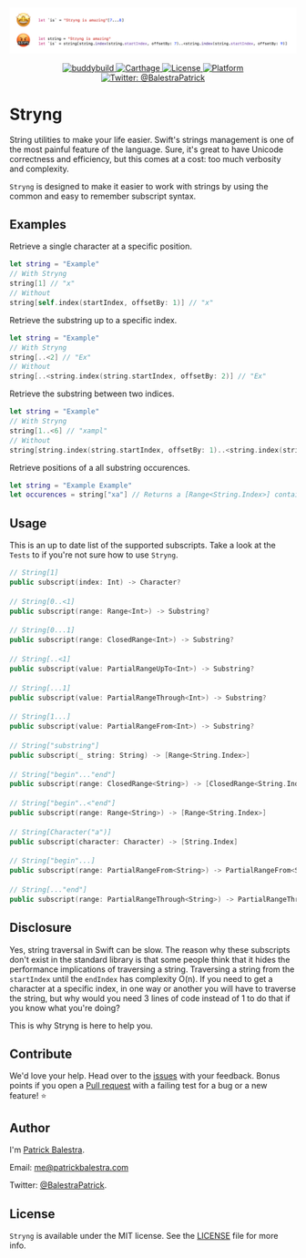 <p align="center"><img src="header.png"/></p>


<p align="center">
    <a href="https://travis-ci.org/BalestraPatrick/Stryng">
        <img src="https://dashboard.buddybuild.com/api/statusImage?appID=594d396430fb80000135db8f&branch=master&build=latest" alt="buddybuild" />
    </a>
    <a href="https://github.com/Carthage/Carthage">
        <img src="https://img.shields.io/badge/carthage-compatible-4BC51D.svg?style=flat" alt="Carthage" />
    </a>
    <a href="http://cocoapods.org/pods/Stryng">
        <img src="https://img.shields.io/cocoapods/l/Stryng.svg?style=flat" alt="License" />
    </a>
    <a href="http://cocoapods.org/pods/Stryng">
        <img src="https://img.shields.io/cocoapods/p/Stryng.svg?style=flat" alt="Platform" />
    </a>
    <a href="https://twitter.com/BalestraPatrick">
        <img src="https://img.shields.io/badge/contact-@BalestraPatrick-yellow.svg?style=flat" alt="Twitter: @BalestraPatrick" />
    </a>
</p>

# Stryng
String utilities to make your life easier. Swift's strings management is one of the most painful feature of the language. Sure, it's great to have Unicode correctness and efficiency, but this comes at a cost: too much verbosity and complexity.

`Stryng` is designed to make it easier to work with strings by using the common and easy to remember subscript syntax.

## Examples

Retrieve a single character at a specific position.

```swift
let string = "Example"
// With Stryng
string[1] // "x"
// Without
string[self.index(startIndex, offsetBy: 1)] // "x"
```

Retrieve the substring up to a specific index.

```swift
let string = "Example"
// With Stryng
string[..<2] // "Ex"
// Without
string[..<string.index(string.startIndex, offsetBy: 2)] // "Ex"
```

Retrieve the substring between two indices.

```swift
let string = "Example"
// With Stryng
string[1..<6] // "xampl"
// Without
string[string.index(string.startIndex, offsetBy: 1)..<string.index(string.startIndex, offsetBy: 6)] // "Ex"
```

Retrieve positions of a all substring occurences.

```swift
let string = "Example Example"
let occurences = string["xa"] // Returns a [Range<String.Index>] containing all positions of the subtring.
```

## Usage
This is an up to date list of the supported subscripts. Take a look at the `Tests` to if you're not sure how to use `Stryng`.

```swift
// String[1]
public subscript(index: Int) -> Character?

// String[0..<1]
public subscript(range: Range<Int>) -> Substring?

// String[0...1]
public subscript(range: ClosedRange<Int>) -> Substring?

// String[..<1]
public subscript(value: PartialRangeUpTo<Int>) -> Substring?

// String[...1]
public subscript(value: PartialRangeThrough<Int>) -> Substring?

// String[1...]
public subscript(value: PartialRangeFrom<Int>) -> Substring?

// String["substring"]
public subscript(_ string: String) -> [Range<String.Index>]

// String["begin"..."end"]
public subscript(range: ClosedRange<String>) -> [ClosedRange<String.Index>]

// String["begin"..<"end"]
public subscript(range: Range<String>) -> [Range<String.Index>]

// String[Character("a")]
public subscript(character: Character) -> [String.Index]

// String["begin"...]
public subscript(range: PartialRangeFrom<String>) -> PartialRangeFrom<String.Index>?

// String[..."end"]
public subscript(range: PartialRangeThrough<String>) -> PartialRangeThrough<String.Index>?
```

## Disclosure
Yes, string traversal in Swift can be slow. The reason why these subscripts don't exist in the standard library is that some people think that it hides the performance implications of traversing a string. Traversing a string from the `startIndex` until the `endIndex` has complexity O(n). 
If you need to get a character at a specific index, in one way or another you will have to traverse the string, but why would you need 3 lines of code instead of 1 to do that if you know what you're doing? 

This is why Stryng is here to help you.

## Contribute
We'd love your help. 
Head over to the [issues](https://github.com/BalestraPatrick/Stryng/issues) with your feedback. 
Bonus points if you open a [Pull request](https://github.com/BalestraPatrick/Stryng/pulls) with a failing test for a bug or a new feature! ⭐️

## Author

I'm [Patrick Balestra](http://www.patrickbalestra.com).

Email: [me@patrickbalestra.com](mailto:me@patrickbalestra.com)

Twitter: [@BalestraPatrick](http://twitter.com/BalestraPatrick).

## License

`Stryng` is available under the MIT license. See the [LICENSE](LICENSE) file for more info.

